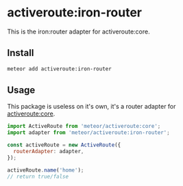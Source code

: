 # activeroute:iron-router

This is the iron:router adapter for activeroute:core.

## Install

```sh
meteor add activeroute:iron-router
```

## Usage

This package is useless on it's own, it's a router adapter for
[activeroute:core].

```js
import ActiveRoute from 'meteor/activeroute:core';
import adapter from 'meteor/activeroute:iron-router';

const activeRoute = new ActiveRoute({
  routerAdapter: adapter,
});

activeRoute.name('home');
// return true/false
```

[activeroute:core]: https://github.com/meteor-activeroute/core
